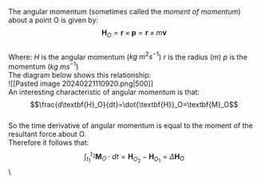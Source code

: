 The angular momentum (sometimes called the *moment of momentum*) about a point O is given by:
\
$$ \textbf{H}_O = \textbf{r} \times \textbf{p} = \textbf{r} \times m\textbf{v}$$\
Where:
$H$ is the angular momentum ($kg~m^2s^{-1}$)
$r$ is the radius ($m$)
$p$ is the momentum ($kg~ms^{-1}$)
\
The diagram below shows this relationship:
\
![[Pasted image 20240221110920.png|500]]
\
An interesting characteristic of angular momentum is that:
\
$$\frac{d\textbf{H}_O}{dt}=\dot{\textbf{H}}_O=\textbf{M}_O$$
\
So the time derivative of angular momentum is equal to the moment of the resultant force about O.
\
Therefore it follows that:
\
$$ \int_{t_1}^{t_2} \textbf{M}_O \cdot dt = \textbf{H}_{O_2} - \textbf{H}_{O_1} = \Delta\textbf{H}_O$$
\
